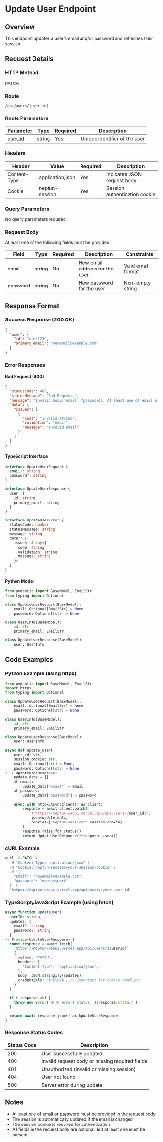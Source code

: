 # Update User Endpoint

## Overview

This endpoint updates a user's email and/or password and refreshes their session.

## Request Details

### HTTP Method

PATCH

### Route

`/api/users/[user_id]`

### Route Parameters

| Parameter | Type   | Required | Description                   |
| --------- | ------ | -------- | ----------------------------- |
| user_id   | string | Yes      | Unique identifier of the user |

### Headers

| Header       | Value            | Required | Description                   |
| ------------ | ---------------- | -------- | ----------------------------- |
| Content-Type | application/json | Yes      | Indicates JSON request body   |
| Cookie       | neptun-session   | Yes      | Session authentication cookie |

### Query Parameters

No query parameters required.

### Request Body

At least one of the following fields must be provided:

| Field    | Type   | Required | Description                    | Constraints        |
| -------- | ------ | -------- | ------------------------------ | ------------------ |
| email    | string | No       | New email address for the user | Valid email format |
| password | string | No       | New password for the user      | Non-empty string   |

## Response Format

### Success Response (200 OK)

```json
{
  "user": {
    "id": "user123",
    "primary_email": "newemail@example.com"
  }
}
```

### Error Responses

#### Bad Request (400)

```json
{
  "statusCode": 400,
  "statusMessage": "Bad Request.",
  "message": "Invalid body(?email, ?password). At least one of email or password is required.",
  "data": {
    "issues": [
      {
        "code": "invalid_string",
        "validation": "email",
        "message": "Invalid email"
      }
    ]
  }
}
```

#### TypeScript Interface

```typescript
interface UpdateUserRequest {
  email?: string
  password?: string
}

interface UpdateUserResponse {
  user: {
    id: string
    primary_email: string
  }
}

interface UpdateUserError {
  statusCode: number
  statusMessage: string
  message: string
  data?: {
    issues: Array<{
      code: string
      validation: string
      message: string
    }>
  }
}
```

#### Python Model

```python
from pydantic import BaseModel, EmailStr
from typing import Optional

class UpdateUserRequest(BaseModel):
    email: Optional[EmailStr] = None
    password: Optional[str] = None

class UserInfo(BaseModel):
    id: str
    primary_email: EmailStr

class UpdateUserResponse(BaseModel):
    user: UserInfo
```

## Code Examples

### Python Example (using httpx)

```python
from pydantic import BaseModel, EmailStr
import httpx
from typing import Optional

class UpdateUserRequest(BaseModel):
    email: Optional[EmailStr] = None
    password: Optional[str] = None

class UserInfo(BaseModel):
    id: str
    primary_email: EmailStr

class UpdateUserResponse(BaseModel):
    user: UserInfo

async def update_user(
    user_id: str,
    session_cookie: str,
    email: Optional[str] = None,
    password: Optional[str] = None
) -> UpdateUserResponse:
    update_data = {}
    if email:
        update_data["email"] = email
    if password:
        update_data["password"] = password

    async with httpx.AsyncClient() as client:
        response = await client.patch(
            f"https://neptun-webui.vercel.app/api/users/{user_id}",
            json=update_data,
            cookies={"neptun-session": session_cookie}
        )
        response.raise_for_status()
        return UpdateUserResponse(**response.json())
```

### cURL Example

```bash
curl -X PATCH \
  -H "Content-Type: application/json" \
  -H "Cookie: neptun-session=your-session-cookie" \
  -d '{
    "email": "newemail@example.com",
    "password": "newpassword"
  }' \
  "https://neptun-webui.vercel.app/api/users/your-user-id"
```

### TypeScript/JavaScript Example (using fetch)

```typescript
async function updateUser(
  userId: string,
  updates: {
    email?: string
    password?: string
  }
): Promise<UpdateUserResponse> {
  const response = await fetch(
    `https://neptun-webui.vercel.app/api/users/${userId}`,
    {
      method: 'PATCH',
      headers: {
        'Content-Type': 'application/json',
      },
      body: JSON.stringify(updates),
      credentials: 'include', // Important for cookie handling
    }
  )

  if (!response.ok) {
    throw new Error(`HTTP error! status: ${response.status}`)
  }

  return await response.json() as UpdateUserResponse
}
```

### Response Status Codes

| Status Code | Description                                     |
| ----------- | ----------------------------------------------- |
| 200         | User successfully updated                       |
| 400         | Invalid request body or missing required fields |
| 401         | Unauthorized (invalid or missing session)       |
| 404         | User not found                                  |
| 500         | Server error during update                      |

## Notes

- At least one of email or password must be provided in the request body
- The session is automatically updated if the email is changed
- The session cookie is required for authentication
- All fields in the request body are optional, but at least one must be present
